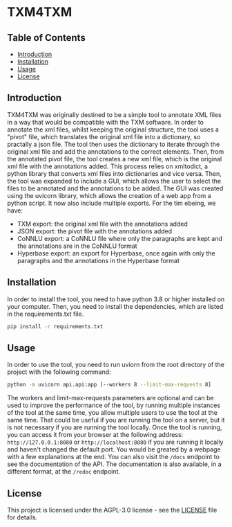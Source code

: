 # TXM4TXM

## Table of Contents
- [Introduction](#introduction)
- [Installation](#installation)
- [Usage](#usage)
- [License](#license)

## Introduction
TXM4TXM was originally destined to be a simple tool to annotate XML files in a way that would be compatible with the TXM software.
In order to annotate the xml files, whilst keeping the original structure, the tool uses a "pivot" file, which translates the original xml file into a dictionary, so practally a json file.
The tool then uses the dictionary to iterate through the original xml file and add the annotations to the correct elements.
Then, from the annotated pivot file, the tool creates a new xml file, which is the original xml file with the annotations added.
This process relies on xmltodict, a python library that converts xml files into dictionaries and vice versa.
Then, the tool was expanded to include a GUI, which allows the user to select the files to be annotated and the annotations to be added.
The GUI was created using the uvicorn library, which allows the creation of a web app from a python script.
It now also include multiple exports. For the tim ebeing, we have:
- TXM export: the original xml file with the annotations added
- JSON export: the pivot file with the annotations added
- CoNNLU export: a CoNNLU file where only the paragraphs are kept and the annotations are in the CoNNLU format
- Hyperbase export: an export for Hyperbase, once again with only the paragraphs and the annotations in the Hyperbase format

## Installation
In order to install the tool, you need to have python 3.8 or higher installed on your computer.
Then, you need to install the dependencies, which are listed in the requirements.txt file.
```bash
pip install -r requirements.txt
```

## Usage
In order to use the tool, you need to run uviorn from the root directory of the project with the following command:
```bash
python -m uvicorn api.api:app [--workers 8 --limit-max-requests 8]
```
The workers and limit-max-requests parameters are optional and can be used to improve the performance of the tool, by running multiple instances of the tool at the same time, you allow multiple users to use the tool at the same time.
That could be useful if you are running the tool on a server, but it is not necessary if you are running the tool locally.
Once the tool is running, you can access it from your browser at the following address:
`http://127.0.0.1:8080` or `http://localhost:8080` if you are running it locally and haven't changed the default port.
You would be greated by a webpage with a few explanations at the end.
You can also visit the `/docs` endpoint to see the documentation of the API.
The documentation is also available, in a different format, at the `/redoc` endpoint.

## License
This project is licensed under the AGPL-3.0 license - see the [LICENSE](LICENSE) file for details.


```
